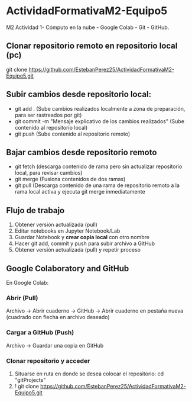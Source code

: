 # ActividadFormativaM2-Equipo5
M2 Actividad 1- Cómputo en la nube - Google Colab - Git - GitHub.

## Clonar repositorio remoto  en repositorio local (pc)
git clone https://github.com/EstebanPerez25/ActividadFormativaM2-Equipo5.git

## Subir cambios desde repositorio local:
* git add .  (Sube cambios realizados localmente a zona de preparación, para ser rastreados por git)
* git commit -m "Mensaje explicativo de los cambios realizados"  (Sube contenido al repositorio local)
* git push  (Sube contenido al repositorio remoto)

## Bajar cambios desde repositorio remoto
* git fetch  (descarga contenido de rama pero sin actualizar repositorio local, para revisar cambios)
* git merge (Fusiona contenidos de dos ramas)
* git pull  (Descarga contenido de una rama de repositorio remoto a la rama local activa y ejecuta git merge inmediatamente


## Flujo de trabajo
1. Obtener versión actualizada (pull)
2. Editar notebooks en Jupyter Notebook/Lab
3. Guardar Notebook y **crear copia local** con otro nombre
4. Hacer git add, commit y push para subir archivo a GitHub
5. Obtener versión actualizada (pull) y repetir proceso


## Google Colaboratory and GitHub
En Google Colab:
### Abrir (Pull)
Archivo -> Abrir cuaderno -> GitHub -> Abrir cuaderno en pestaña nueva (cuadrado con flecha en archivo deseado) 
### Cargar a GitHub (Push)
Archivo -> Guardar una copia en GitHub
### Clonar repositorio y acceder
1. Situarse en ruta en donde se desea colocar el repositorio: cd "gitProjects"
2. ! git clone https://github.com/EstebanPerez25/ActividadFormativaM2-Equipo5.git
